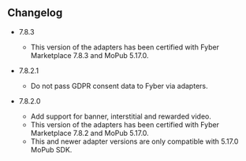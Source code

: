 ## Changelog
  * 7.8.3
    * This version of the adapters has been certified with Fyber Marketplace 7.8.3 and MoPub 5.17.0.
    
  * 7.8.2.1
    * Do not pass GDPR consent data to Fyber via adapters.

  * 7.8.2.0
    * Add support for banner, interstitial and rewarded video.
    * This version of the adapters has been certified with Fyber Marketplace 7.8.2 and MoPub 5.17.0.
    * This and newer adapter versions are only compatible with 5.17.0 MoPub SDK.
